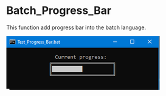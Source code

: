 # Batch_Progress_Bar
This function add progress bar into the batch language.

![Preview](https://github.com/Zapak69/Batch_Progress_Bar/blob/main/Screenshot.png?raw=true)
